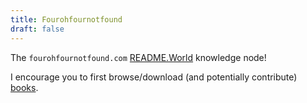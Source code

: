 ```yaml
---
title: Fourohfournotfound
draft: false
---
```


The `fourohfournotfound.com` [README.World](https://readme.world) knowledge node!

I encourage you to first browse/download (and potentially contribute) [books](books).
